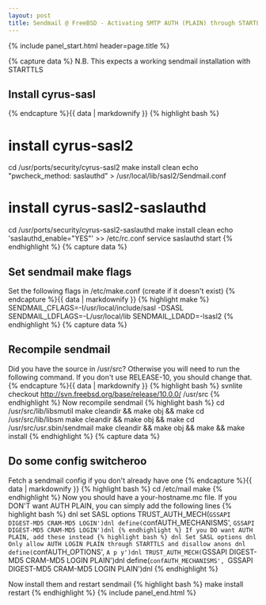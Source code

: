 ```yaml
---
layout: post
title: Sendmail @ FreeBSD - Activating SMTP AUTH (PLAIN) through STARTLS
---
```


{% include panel_start.html header=page.title %}

{% capture data %}
N.B. This expects a working sendmail installation with STARTTLS  

## Install cyrus-sasl
{% endcapture %}{{ data | markdownify }}
{% highlight bash %}
# install cyrus-sasl2
cd /usr/ports/security/cyrus-sasl2
make install clean
echo "pwcheck_method: saslauthd" > /usr/local/lib/sasl2/Sendmail.conf

# install cyrus-sasl2-saslauthd
cd /usr/ports/security/cyrus-sasl2-saslauthd
make install clean
echo 'saslauthd_enable="YES"' >> /etc/rc.conf
service saslauthd start
{% endhighlight %}
{% capture data %}

## Set sendmail make flags
Set the following flags in /etc/make.conf (create if it doesn't exist)
{% endcapture %}{{ data | markdownify }}
{% highlight make %}
SENDMAIL_CFLAGS=-I/usr/local/include/sasl -DSASL
SENDMAIL_LDFLAGS=-L/usr/local/lib
SENDMAIL_LDADD=-lsasl2
{% endhighlight %}
{% capture data %}

## Recompile sendmail
Did you have the source in /usr/src? Otherwise you will need to run
the following command. If you don't use RELEASE-10, you should change that.
{% endcapture %}{{ data | markdownify }}
{% highlight bash %}
svnlite checkout http://svn.freebsd.org/base/release/10.0.0/ /usr/src
{% endhighlight %}
Now recompile sendmail
{% highlight bash %}
cd /usr/src/lib/libsmutil
make cleandir && make obj && make
cd /usr/src/lib/libsm
make cleandir && make obj && make
cd /usr/src/usr.sbin/sendmail
make cleandir && make obj && make && make install
{% endhighlight %}
{% capture data %}

## Do some config switcheroo
Fetch a sendmail config if you don't already have one
{% endcapture %}{{ data | markdownify }}
{% highlight bash %}
cd /etc/mail
make
{% endhighlight %}
Now you should have a your-hostname.mc file. If you DON'T want AUTH PLAIN,
you can simply add the following lines
{% highlight bash %}
dnl set SASL options
TRUST_AUTH_MECH(`GSSAPI DIGEST-MD5 CRAM-MD5 LOGIN')dnl
define(`confAUTH_MECHANISMS', `GSSAPI DIGEST-MD5 CRAM-MD5 LOGIN')dnl
{% endhighlight %}
If you DO want AUTH PLAIN, add these instead
{% highlight bash %}
dnl Set SASL options
dnl Only allow AUTH LOGIN PLAIN through STARTTLS and disallow anons
dnl
define(`confAUTH_OPTIONS', `A p y')dnl
TRUST_AUTH_MECH(`GSSAPI DIGEST-MD5 CRAM-MD5 LOGIN PLAIN')dnl
define(`confAUTH_MECHANISMS', `GSSAPI DIGEST-MD5 CRAM-MD5 LOGIN PLAIN')dnl
{% endhighlight %}

Now install them and restart sendmail
{% highlight bash %}
make install restart
{% endhighlight %}
{% include panel_end.html %}
